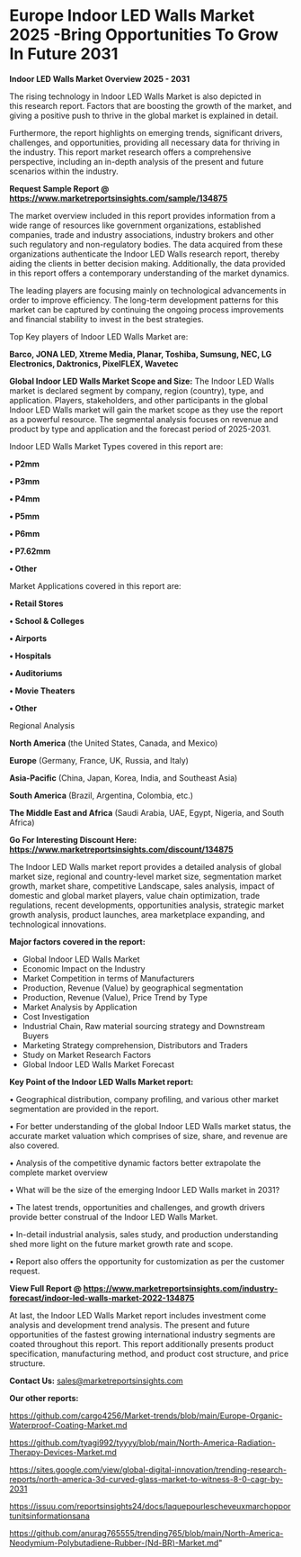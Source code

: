  # Europe Indoor LED Walls Market 2025 -Bring Opportunities To Grow In Future 2031

<Strong> Indoor LED Walls Market Overview 2025 - 2031</strong>

The rising technology in Indoor LED Walls Market is also depicted in this research report. Factors that are boosting the growth of the market, and giving a positive push to thrive in the global market is explained in detail.

Furthermore, the report highlights on emerging trends, significant drivers, challenges, and opportunities, providing all necessary data for thriving in the industry. This report market research offers a comprehensive perspective, including an in-depth analysis of the present and future scenarios within the industry.

<strong>Request Sample Report @ <a href=https://www.marketreportsinsights.com/sample/134875>https://www.marketreportsinsights.com/sample/134875</a></strong>

The market overview included in this report provides information from a wide range of resources like government organizations, established companies, trade and industry associations, industry brokers and other such regulatory and non-regulatory bodies. The data acquired from these organizations authenticate the Indoor LED Walls research report, thereby aiding the clients in better decision making. Additionally, the data provided in this report offers a contemporary understanding of the market dynamics.

The leading players are focusing mainly on technological advancements in order to improve efficiency. The long-term development patterns for this market can be captured by continuing the ongoing process improvements and financial stability to invest in the best strategies.

Top Key players of Indoor LED Walls Market are:

<strong>Barco, JONA LED, Xtreme Media, Planar, Toshiba, Sumsung, NEC, LG Electronics, Daktronics, PixelFLEX, Wavetec</strong>

<strong><b>Global Indoor LED Walls Market Scope and Size:</b></strong>
The Indoor LED Walls market is declared segment by company, region (country), type, and application. Players, stakeholders, and other participants in the global Indoor LED Walls market will gain the market scope as they use the report as a powerful resource. The segmental analysis focuses on revenue and product by type and application and the forecast period of 2025-2031.

Indoor LED Walls Market Types covered in this report are:

<strong>• P2mm

• P3mm

• P4mm

• P5mm

• P6mm

• P7.62mm

• Other</strong>

Market Applications covered in this report are:

<strong>• Retail Stores

• School & Colleges

• Airports

• Hospitals

• Auditoriums

• Movie Theaters

• Other</strong> 

Regional Analysis

<strong>North America</strong> (the United States, Canada, and Mexico)

<strong>Europe</strong> (Germany, France, UK, Russia, and Italy)

<strong>Asia-Pacific</strong> (China, Japan, Korea, India, and Southeast Asia)

<strong>South America</strong> (Brazil, Argentina, Colombia, etc.)

<strong>The Middle East and Africa</strong> (Saudi Arabia, UAE, Egypt, Nigeria, and South Africa)

<strong>Go For Interesting Discount Here: <a href=https://www.marketreportsinsights.com/discount/134875>https://www.marketreportsinsights.com/discount/134875</a></strong>

The Indoor LED Walls market report provides a detailed analysis of global market size, regional and country-level market size, segmentation market growth, market share, competitive Landscape, sales analysis, impact of domestic and global market players, value chain optimization, trade regulations, recent developments, opportunities analysis, strategic market growth analysis, product launches, area marketplace expanding, and technological innovations.

<strong><b>Major factors covered in the report:</b></strong>
<ul>
  <li>Global Indoor LED Walls Market </li>
  <li>Economic Impact on the Industry</li>
  <li>Market Competition in terms of Manufacturers</li>
  <li>Production, Revenue (Value) by geographical segmentation</li>
  <li>Production, Revenue (Value), Price Trend by Type</li>
  <li>Market Analysis by Application</li>
  <li>Cost Investigation</li>
  <li>Industrial Chain, Raw material sourcing strategy and Downstream Buyers</li>
  <li>Marketing Strategy comprehension, Distributors and Traders</li>
  <li>Study on Market Research Factors</li>
  <li>Global Indoor LED Walls Market Forecast</li>
</ul>

<strong><b>Key Point of the Indoor LED Walls Market report:</b></strong>

• Geographical distribution, company profiling, and various other market segmentation are provided in the report.

• For better understanding of the global Indoor LED Walls market status, the accurate market valuation which comprises of size, share, and revenue are also covered.

• Analysis of the competitive dynamic factors better extrapolate the complete market overview

• What will be the size of the emerging Indoor LED Walls market in 2031?

• The latest trends, opportunities and challenges, and growth drivers provide better construal of the Indoor LED Walls Market.

• In-detail industrial analysis, sales study, and production understanding shed more light on the future market growth rate and scope.

• Report also offers the opportunity for customization as per the customer request.

<strong><b>View Full Report @ <a href=https://www.marketreportsinsights.com/industry-forecast/indoor-led-walls-market-2022-134875>https://www.marketreportsinsights.com/industry-forecast/indoor-led-walls-market-2022-134875</a></b></strong>


At last, the Indoor LED Walls Market report includes investment come analysis and development trend analysis. The present and future opportunities of the fastest growing international industry segments are coated throughout this report. This report additionally presents product specification, manufacturing method, and product cost structure, and price structure.

<strong>Contact Us:</strong>
sales@marketreportsinsights.com

<strong>Our other reports:</strong>

<a href=https://github.com/cargo4256/Market-trends/blob/main/Europe-Organic-Waterproof-Coating-Market.md>https://github.com/cargo4256/Market-trends/blob/main/Europe-Organic-Waterproof-Coating-Market.md</a>

<a href=https://github.com/tyagi992/tyyyy/blob/main/North-America-Radiation-Therapy-Devices-Market.md>https://github.com/tyagi992/tyyyy/blob/main/North-America-Radiation-Therapy-Devices-Market.md</a>

<a href=https://sites.google.com/view/global-digital-innovation/trending-research-reports/north-america-3d-curved-glass-market-to-witness-8-0-cagr-by-2031>https://sites.google.com/view/global-digital-innovation/trending-research-reports/north-america-3d-curved-glass-market-to-witness-8-0-cagr-by-2031</a>

<a href=https://issuu.com/reportsinsights24/docs/laquepourlescheveuxmarchopportunitsinformationsana>https://issuu.com/reportsinsights24/docs/laquepourlescheveuxmarchopportunitsinformationsana</a>

<a href=https://github.com/anurag765555/trending765/blob/main/North-America-Neodymium-Polybutadiene-Rubber-(Nd-BR)-Market.md>https://github.com/anurag765555/trending765/blob/main/North-America-Neodymium-Polybutadiene-Rubber-(Nd-BR)-Market.md</a>"
